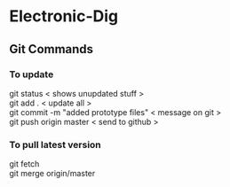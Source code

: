 # Electronic-Dig

## Git Commands

### To update
git status    < shows unupdated stuff > <br />
git add .     < update all > <br />
git commit -m "added prototype files"    < message on git > <br />
git push origin master      < send to github > <br />


### To pull latest version
git fetch <br />
git merge origin/master <br />
